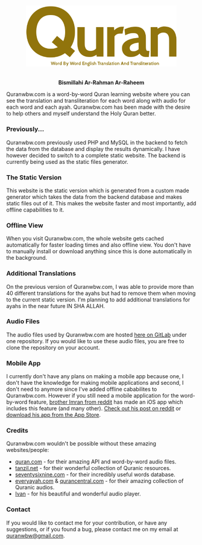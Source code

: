 <div align="center"><a target="_blank" href="https://quranwbw.com"><img src="assets/images/logo.png" width="400"></a></div>

<br>

**<div align="center">Bismillahi Ar-Rahman Ar-Raheem</div>**

Quranwbw.com is a word-by-word Quran learning website where you can see the translation and transliteration for each word along with audio for each word and each ayah. Quranwbw.com has been made with the desire to help others and myself understand the Holy Quran better.

### Previously...
Quranwbw.com previously used PHP and MySQL in the backend to fetch the data from the database and display the results dynamically. I have however decided to switch to a complete static website. The backend is currently being used as the static files generator. 

### The Static Version
This website is the static version which is generated from a custom made generator which takes the data from the backend database and makes static files out of it. This makes the website faster and most importantly, add offline capabilities to it.

### Offline View
When you visit Quranwbw.com, the whole website gets cached automatically for faster loading times and also offline view. You don't have to manually install or download anything since this is done automatically in the background.

### Additional Translations
On the previous version of Quranwbw.com, I was able to provide more than 40 different translations for the ayahs but had to remove them when moving to the current static version. I'm planning to add additional translations for ayahs in the near future IN SHA ALLAH.

### Audio Files
The audio files used by Quranwbw.com are hosted [here on GitLab](https://gitlab.com/marwanansari/quranwbw-audios) under one repository. If you would like to use these audio files, you are free to clone the repository on your account.

### Mobile App
I currently don't have any plans on making a mobile app because one, I don't have the knowledge for making mobile applications and second, I don't need to anymore since I've added offline cababilites to Quranwbw.com. However if you still need a mobile application for the word-by-word feature, [brother Imran from reddit](https://www.reddit.com/user/imran_sca) has made an iOS app which includes this feature (and many other). [Check out his post on reddit](https://www.reddit.com/r/islam/comments/ag58k9/assalamu_alaikum_i_have_developed_a_free_no_ads/) or [download his app from the App Store](https://itunes.apple.com/in/app/learn-islam-pro/id1236412299?mt=8).

### Credits
Quranwbw.com wouldn't be possible without these amazing websites/people:
- [quran.com](https://quran.com) - for their amazing API and word-by-word audio files.
- [tanzil.net](http://tanzil.net) - for their wonderful collection of Quranic resources.
- [seventysixnine.com](http://seventysixnine.com) - for their incredibly useful words database.
- [everyayah.com](http://everyayah.com) & [qurancentral.com](https://qurancentral.com) - for their amazing collection of Quranic audios.
- [Ivan](https://codepen.io/k-ivan) - for his beautiful and wonderful audio player.

### Contact
If you would like to contact me for your contribution, or have any suggestions, or if you found a bug, please contact me on my email at quranwbw@gmail.com.